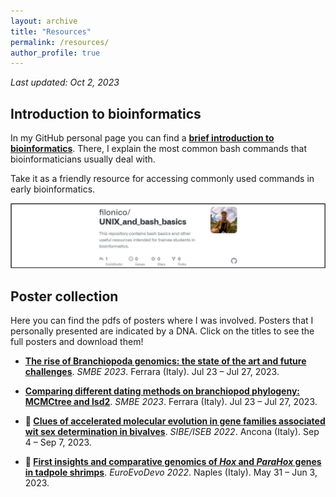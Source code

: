 ```yaml
---
layout: archive
title: "Resources"
permalink: /resources/
author_profile: true
---
```


*Last updated: Oct 2, 2023*

## Introduction to bioinformatics

In my GitHub personal page you can find a **[brief introduction to bioinformatics](https://github.com/filonico/UNIX_and_bash_basics)**. There, I explain the most common bash commands that bioinformaticians usually deal with.

Take it as a friendly resource for accessing commonly used commands in early bioinformatics.

[![bash github tutorial](/images/bashTutorial_preview.png)](https://github.com/filonico/UNIX_and_bash_basics)


## Poster collection

Here you can find the pdfs of posters where I was involved. Posters that I personally presented are indicated by a DNA. Click on the titles to see the full posters and download them!

* **[The rise of Branchiopoda genomics: the state of the art and future challenges](https://www.dropbox.com/scl/fi/ow656z01n0angxgva9mi6/poster_genomeStasis_branchiopoda.png?rlkey=h8ft56bko507ifu4onv5zvzgy&dl=0)**. *SMBE 2023*. Ferrara (Italy). Jul 23 – Jul 27, 2023.

* **[Comparing different dating methods on branchiopod phylogeny: MCMCtree and lsd2](https://www.dropbox.com/scl/fi/prgmeklrss49mmag6ektg/poster_MCMCtree_branchiopoda.png?rlkey=pagr87kmh4wnnaajiuerd19y6&dl=0)**. *SMBE 2023*. Ferrara (Italy). Jul 23 – Jul 27, 2023.

* **🧬 [Clues of accelerated molecular evolution in gene families associated wit sex determination in bivalves](https://www.dropbox.com/s/mnnv02fmke5gzum/poster_SRG_bivalvia.png?dl=0)**. *SIBE/ISEB 2022*. Ancona (Italy). Sep 4 – Sep 7, 2023.

* **🧬 [First insights and comparative genomics of *Hox* and *ParaHox* genes in tadpole shrimps](https://www.dropbox.com/s/801icyhy6pjq7l6/poster_HPHG_branchiopoda.png?dl=0)**. *EuroEvoDevo 2022*. Naples (Italy). May 31 – Jun 3, 2023.